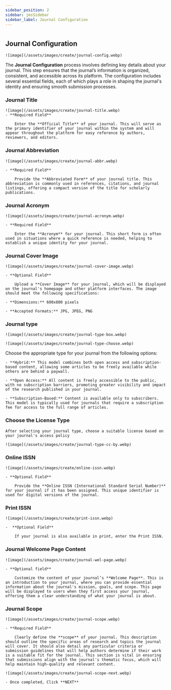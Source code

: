 ```yaml
---
sidebar_position: 2
sidebar: jmsSidebar
sidebar_label: Journal Configuration
---
```

#

## Journal Configuration

    ![image](/assets/images/create/journal-config.webp)

The **Journal Configuration** process involves defining key details about your journal. This step ensures that the journal’s information is organized, consistent, and accessible across its platform. The configuration includes several essential fields, each of which plays a role in shaping the journal's identity and ensuring smooth submission processes.

### Journal Title

    ![image](/assets/images/create/journal-title.webp)
    - **Required Field**

        Enter the **Official Title** of your journal. This will serve as the primary identifier of your journal within the system and will appear throughout the platform for easy reference by authors, reviewers, and editors.

### Journal Abbreviation

    ![image](/assets/images/create/journal-abbr.webp)

    - **Required Field**

        Provide the **Abbreviated Form** of your journal title. This abbreviation is commonly used in references, citations, and journal listings, offering a compact version of the title for scholarly publications.

### Journal Acronym

    ![image](/assets/images/create/journal-acronym.webp)

    - **Required Field**

        Enter the **Acronym** for your journal. This short form is often used in situations where a quick reference is needed, helping to establish a unique identity for your journal.

### Journal Cover Image

    ![image](/assets/images/create/journal-cover-image.webp)

    - **Optional Field**

        Upload a **Cover Image** for your journal, which will be displayed on the journal's homepage and other platform interfaces. The image should meet the following specifications:

    - **Dimensions:** 600x800 pixels

    - **Accepted Formats:** JPG, JPEG, PNG

### Journal type

    ![image](/assets/images/create/journal-type-box.webp)

    ![image](/assets/images/create/journal-type-choose.webp)

Choose the appropriate type for your journal from the following options:

    - **Hybrid:** This model combines both open access and subscription-based content, allowing some articles to be freely available while others are behind a paywall.

    - **Open Access:** All content is freely accessible to the public, with no subscription barriers, promoting greater visibility and impact of the research published in your journal.

    - **Subscription-Based:** Content is available only to subscribers. This model is typically used for journals that require a subscription fee for access to the full range of articles.

### Choose the License Type

    After selecting your journal type, choose a suitable license based on your journal's access policy

    ![image](/assets/images/create/journal-type-cc-by.webp)

### Online ISSN

    ![image](/assets/images/create/online-issn.webp)

    - **Optional Field**

        Provide the **Online ISSN (International Standard Serial Number)** for your journal if it has been assigned. This unique identifier is used for digital versions of the journal.

### Print ISSN

    ![image](/assets/images/create/print-issn.webp)

    -  **Optional Field**

        If your journal is also available in print, enter the Print ISSN.

### Journal Welcome Page Content

    ![image](/assets/images/create/journal-wel-page.webp)

    - **Optional field**

        Customize the content of your journal’s **Welcome Page**. This is an introduction to your journal, where you can provide essential information about the journal's mission, goals, and scope. This page will be displayed to users when they first access your journal, offering them a clear understanding of what your journal is about.

### Journal Scope

    ![image](/assets/images/create/journal-scope.webp)

    - **Required Field**

        Clearly define the **scope** of your journal. This description should outline the specific areas of research and topics the journal will cover. It should also detail any particular criteria or submission guidelines that will help authors determine if their work is a suitable fit for the journal. This section is vital in ensuring that submissions align with the journal's thematic focus, which will help maintain high-quality and relevant content.

    ![image](/assets/images/create/journal-scope-next.webp)

    - Once completed, Click **NEXT**
